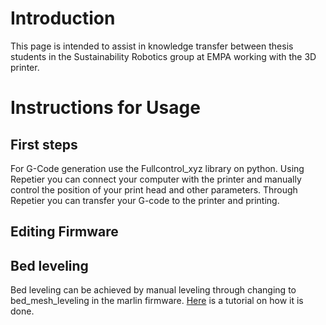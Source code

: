 # Introduction
This page is intended to assist in knowledge transfer between thesis students in the Sustainability Robotics group at EMPA working with the 3D printer.




# Instructions for Usage

## First steps
For G-Code generation use the Fullcontrol_xyz library on python.
Using Repetier you can connect your computer with the printer and manually control the position of your print head and other parameters. Through Repetier you can transfer your G-code to the printer and printing. 



## Editing Firmware

## Bed leveling
Bed leveling can be achieved by manual leveling through changing to bed_mesh_leveling in the marlin firmware. [Here](https://all3dp.com/2/mesh-bed-leveling-all-you-need-to-know/) is a tutorial on how it is done.
